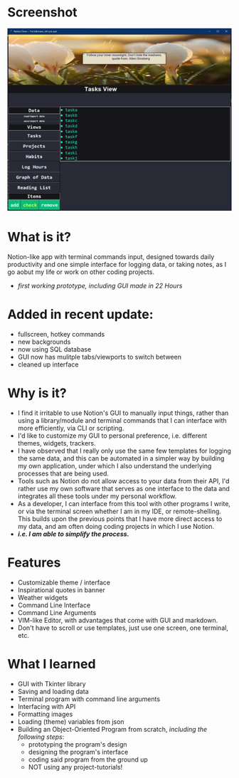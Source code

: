 # Screenshot
<img src="https://github.com/jadenhensley/notionclone/blob/main/media/screenshot.png">

# What is it?
Notion-like app with terminal commands input, designed towards daily productivity and one simple interface for logging data, or taking notes, as I go aobut my life or work on other coding projects.

* *first working prototype, including GUI made in 22 Hours*

# Added in recent update:
* fullscreen, hotkey commands
* new backgrounds
* now using SQL database
* GUI now has mulitple tabs/viewports to switch between
* cleaned up interface

# Why is it?
* I find it irritable to use Notion's GUI to manually input things, rather than using a library/module and terminal commands that I can interface with more efficiently, via CLI or scripting. 
* I'd like to customize my GUI to personal preference, i.e. different themes, widgets, trackers.
* I have observed that I really only use the same few templates for logging the same data, and this can be automated in a simpler way by building my own application, under which I also understand the underlying processes that are being used.
* Tools such as Notion do not allow access to your data from their API, I'd rather use my own software that serves as one interface to the data and integrates all these tools under my personal workflow.
* As a developer, I can interface from this tool with other programs I write, or via the terminal screen whether I am in my IDE, or remote-shelling. This builds upon the previous points that I have more direct access to my data, and am often doing coding projects in which I use Notion.
* ***i.e. I am able to simplify the process.***

# Features
* Customizable theme / interface
* Inspirational quotes in banner
* Weather widgets
* Command Line Interface
* Command Line Arguments
* VIM-like Editor, with advantages that come with GUI and markdown.
* Don't have to scroll or use templates, just use one screen, one terminal, etc.


# What I learned

* GUI with Tkinter library
* Saving and loading data
* Terminal program with command line arguments
* Interfacing with API
* Formatting images
* Loading (theme) variables from json
* Building an Object-Oriented Program from scratch, *including the following steps*:
  *  prototyping the program's design
  *  designing the program's interface
  *  coding said program from the ground up
  *  NOT using any project-tutorials!